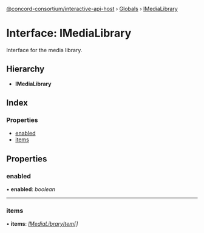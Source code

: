 [@concord-consortium/interactive-api-host](../README.md) › [Globals](../globals.md) › [IMediaLibrary](imedialibrary.md)

# Interface: IMediaLibrary

Interface for the media library.

## Hierarchy

* **IMediaLibrary**

## Index

### Properties

* [enabled](imedialibrary.md#enabled)
* [items](imedialibrary.md#items)

## Properties

###  enabled

• **enabled**: *boolean*

___

###  items

• **items**: *[IMediaLibraryItem](imedialibraryitem.md)[]*
